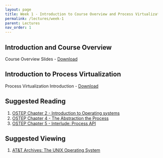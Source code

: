 ```yaml
---
layout: page
title: Week 1 - Introduction to Course Overview and Process Virtualization
permalink: /lectures/week-1
parent: Lectures
nav_order: 1
---
```


## Introduction and Course Overview

Course Overview Slides - [Download](https://karthikv1392.github.io/cs3301_osn/slides/OSN_L01.pdf)

## Introduction to Process Virtualization

Process Virtualization Introduction - [Download]()

## Suggested Reading

1. [OSTEP Chapter 2 - Introduction to Operating systems](https://pages.cs.wisc.edu/~remzi/OSTEP/intro.pdf)
2. [OSTEP Chapter 4 - The Abstraction the Process](https://pages.cs.wisc.edu/~remzi/OSTEP/cpu-intro.pdf)
3. [OSTEP Chapter 5 - Interlude: Process API](https://pages.cs.wisc.edu/~remzi/OSTEP/cpu-api.pdf)

## Suggested Viewing

1. [AT&T Archives: The UNIX Operating System](https://www.youtube.com/watch?v=tc4ROCJYbm0)
